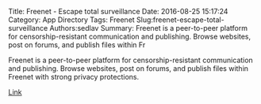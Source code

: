 Title: Freenet - Escape total surveillance
Date: 2016-08-25 15:17:24
Category: App Directory
Tags: Freenet
Slug:freenet-escape-total-surveillance
Authors:sedlav
Summary: Freenet is a peer-to-peer platform for censorship-resistant communication and publishing. Browse websites, post on forums, and publish files within Fr

Freenet is a peer-to-peer platform for censorship-resistant communication and publishing. Browse websites, post on forums, and publish files within Freenet with strong privacy protections.

[Link](https://freenetproject.org/)
